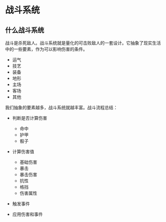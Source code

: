 # 战斗系统

## 什么战斗系统
战斗是杀死敌人。战斗系统就是量化的可击败敌人的一套设计。它抽象了现实生活中的一些要素，作为可以影响伤害的条件。

- 运气
- 技艺
- 装备
- 地形
- 主场
- 客场
- 其他

我们抽象的要素越多，战斗系统就越丰富。战斗流程总结：

- 判断是否计算伤害

  - 命中
  - 护甲
  - 骰子
- 计算伤害值
  
  - 基础伤害
  - 暴击
  - 暴击伤害
  - 抗性
  - 格挡
  - 伤害属性

- 触发事件
- 应用伤害和事件
